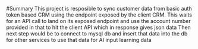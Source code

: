 #Summary
This project is resposible to sync customer data from basic auth token based CRM using the endpoint exposed by the client CRM. 
This waits for an API call to land on its exposed endpoint and use the account number provided in that to hit the client API which in response gives json data 
Then next step would be to connect to mysql db and insert that data into the db for other services to use that data for AI input learning data
